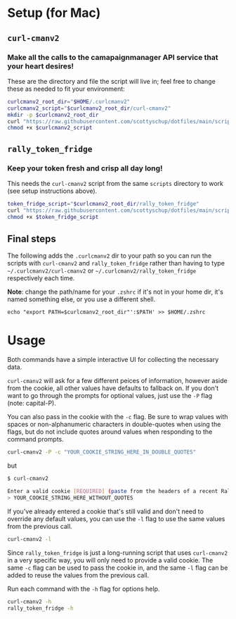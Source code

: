 # Setup (for Mac)
## `curl-cmanv2`
### Make all the calls to the camapaignmanager API service that your heart desires!
These are the directory and file the script will live in; feel free to change these as needed to fit your environment:
```sh
curlcmanv2_root_dir="$HOME/.curlcmanv2"
curlcmanv2_script="$curlcmanv2_root_dir/curl-cmanv2"
mkdir -p $curlcmanv2_root_dir
curl "https://raw.githubusercontent.com/scottyschup/dotfiles/main/scripts/curl-cmanv2" > $curlcmanv2_script
chmod +x $curlcmanv2_script
```

## `rally_token_fridge`
### Keep your token fresh and crisp all day long!
This needs the `curl-cmanv2` script from the same `scripts` directory to work (see setup instructions above).
```sh
token_fridge_script="$curlcmanv2_root_dir/rally_token_fridge"
curl "https://raw.githubusercontent.com/scottyschup/dotfiles/main/scripts/token-fridge" > $token_fridge_script
chmod +x $token_fridge_script
```

## Final steps
The following adds the `.curlcmanv2` dir to your path so you can run the scripts with `curl-cmanv2`
and `rally_token_fridge` rather than having to type `~/.curlcmanv2/curl-cmanv2` or `~/.curlcmanv2/rally_token_fridge`
respectively each time.

**Note**: change the path/name for your `.zshrc` if it's not in your home dir, it's named something else, or
you use a different shell.
```
echo "export PATH=$curlcmanv2_root_dir"':$PATH' >> $HOME/.zshrc
```

# Usage
Both commands have a simple interactive UI for collecting the necessary data.

`curl-cmanv2` will ask for a few different peices of information, however aside from the
cookie, all other values have defaults to fallback on. If you don't want to go through the prompts
for optional values, just use the `-P` flag (note: capital-P).

You can also pass in the cookie with the `-c` flag. Be sure to wrap values with spaces or
non-alphanumeric characters in double-quotes when using the flags, but do not include quotes around
values when responding to the command prompts.
```sh
curl-cmanv2 -P -c "YOUR_COOKIE_STRING_HERE_IN_DOUBLE_QUOTES"
```
but
```sh
$ curl-cmanv2

Enter a valid cookie [REQUIRED] (paste from the headers of a recent RallyEngine call to the desired tenant):
> YOUR_COOKIE_STRING_HERE_WITHOUT_QUOTES
```

If you've already entered a cookie that's still valid and don't need to override any default values,
you can use the `-l` flag to use the same values from the previous call.
```sh
curl-cmanv2 -l
```

Since `rally_token_fridge` is just a long-running script that uses `curl-cmanv2` in a very specific way,
you will only need to provide a valid cookie. The same `-c` flag can be used to pass the cookie in,
and the same `-l` flag can be added to reuse the values from the previous call.

Run each command with the `-h` flag for options help.
```sh
curl-cmanv2 -h
rally_token_fridge -h
```
